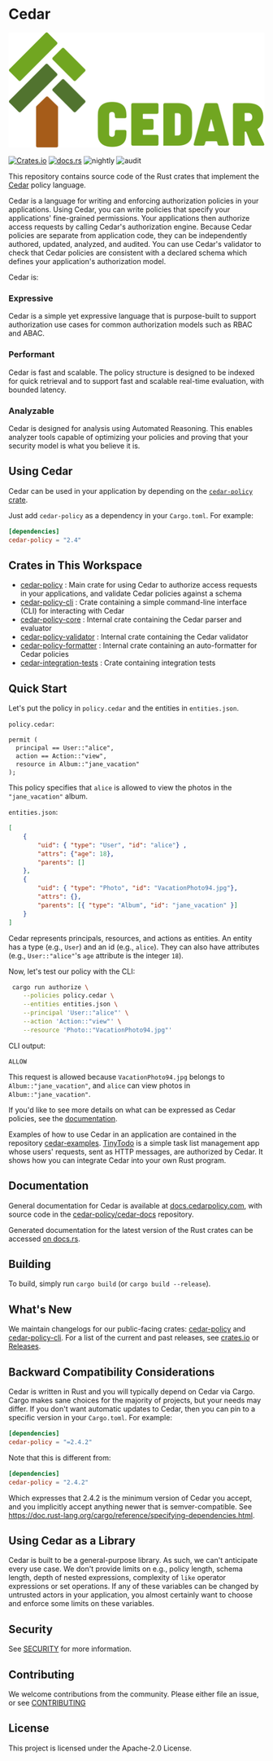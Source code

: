 # Cedar

![Cedar Logo](./logo.svg)

[![Crates.io](https://img.shields.io/crates/v/cedar-policy.svg)](https://crates.io/crates/cedar-policy)
[![docs.rs](https://img.shields.io/docsrs/cedar-policy)](https://docs.rs/cedar-policy/latest/cedar_policy/)
![nightly](https://github.com/cedar-policy/cedar/actions/workflows/nightly_build.yml/badge.svg)
![audit](https://github.com/cedar-policy/cedar/actions/workflows/cargo_audit.yml/badge.svg)

This repository contains source code of the Rust crates that implement the [Cedar](https://www.cedarpolicy.com/) policy language.

Cedar is a language for writing and enforcing authorization policies in your applications. Using Cedar, you can write policies that specify your applications' fine-grained permissions. Your applications then authorize access requests by calling Cedar's authorization engine. Because Cedar policies are separate from application code, they can be independently authored, updated, analyzed, and audited. You can use Cedar's validator to check that Cedar policies are consistent with a declared schema which defines your application's authorization model.

Cedar is:

### Expressive

Cedar is a simple yet expressive language that is purpose-built to support authorization use cases for common authorization models such as RBAC and ABAC.

### Performant

Cedar is fast and scalable. The policy structure is designed to be indexed for quick retrieval and to support fast and scalable real-time evaluation, with bounded latency.

### Analyzable

Cedar is designed for analysis using Automated Reasoning. This enables analyzer tools capable of optimizing your policies and proving that your security model is what you believe it is.

## Using Cedar

Cedar can be used in your application by depending on the [`cedar-policy` crate](https://crates.io/crates/cedar-policy).

Just add `cedar-policy` as a dependency in your `Cargo.toml`. For example:

```toml
[dependencies]
cedar-policy = "2.4"
```

## Crates in This Workspace

* [cedar-policy](./cedar-policy) : Main crate for using Cedar to authorize access requests in your applications, and validate Cedar policies against a schema
* [cedar-policy-cli](./cedar-policy-cli) : Crate containing a simple command-line interface (CLI) for interacting with Cedar
* [cedar-policy-core](./cedar-policy-core) : Internal crate containing the Cedar parser and evaluator
* [cedar-policy-validator](./cedar-policy-validator) : Internal crate containing the Cedar validator
* [cedar-policy-formatter](./cedar-policy-formatter) : Internal crate containing an auto-formatter for Cedar policies
* [cedar-integration-tests](./cedar-integration-tests) : Crate containing integration tests

## Quick Start

Let's put the policy in `policy.cedar` and the entities in `entities.json`.

`policy.cedar`:

```cedar
permit (
  principal == User::"alice",
  action == Action::"view",
  resource in Album::"jane_vacation"
);
```

This policy specifies that `alice` is allowed to view the photos in the `"jane_vacation"` album.

`entities.json`:

```json
[
    {
        "uid": { "type": "User", "id": "alice"} ,
        "attrs": {"age": 18},
        "parents": []
    },
    {
        "uid": { "type": "Photo", "id": "VacationPhoto94.jpg"},
        "attrs": {},
        "parents": [{ "type": "Album", "id": "jane_vacation" }]
    }
]

```

Cedar represents principals, resources, and actions as entities. An entity has a type (e.g., `User`) and an id (e.g., `alice`). They can also have attributes (e.g., `User::"alice"`'s `age` attribute is the integer `18`).

Now, let's test our policy with the CLI:

```sh
 cargo run authorize \
    --policies policy.cedar \
    --entities entities.json \
    --principal 'User::"alice"' \
    --action 'Action::"view"' \
    --resource 'Photo::"VacationPhoto94.jpg"'
```

CLI output:

```
ALLOW
```

This request is allowed because `VacationPhoto94.jpg` belongs to `Album::"jane_vacation"`, and `alice` can view photos in `Album::"jane_vacation"`.

If you'd like to see more details on what can be expressed as Cedar policies, see the [documentation](https://docs.cedarpolicy.com).

Examples of how to use Cedar in an application are contained in the repository [cedar-examples](https://github.com/cedar-policy/cedar-examples). [TinyTodo](https://github.com/cedar-policy/cedar-examples/tree/main/tinytodo) is a simple task list management app whose users' requests, sent as HTTP messages, are authorized by Cedar. It shows how you can integrate Cedar into your own Rust program.

## Documentation

General documentation for Cedar is available at [docs.cedarpolicy.com](https://docs.cedarpolicy.com), with source code in the [cedar-policy/cedar-docs](https://github.com/cedar-policy/cedar-docs/) repository.

Generated documentation for the latest version of the Rust crates can be accessed
[on docs.rs](https://docs.rs/cedar-policy).

## Building

To build, simply run `cargo build` (or `cargo build --release`).

## What's New

We maintain changelogs for our public-facing crates: [cedar-policy](./cedar-policy/CHANGELOG.md) and [cedar-policy-cli](./cedar-policy-cli/CHANGELOG.md).
For a list of the current and past releases, see [crates.io](https://crates.io/crates/cedar-policy) or [Releases](https://github.com/cedar-policy/cedar/releases).

## Backward Compatibility Considerations

Cedar is written in Rust and you will typically depend on Cedar via Cargo. Cargo makes sane choices for the majority of projects, but your needs may differ. If you don't want automatic updates to Cedar, then you can pin to a specific version in your `Cargo.toml`. For example:

```toml
[dependencies]
cedar-policy = "=2.4.2"
```

Note that this is different from:

```toml
[dependencies]
cedar-policy = "2.4.2"
```

Which expresses that 2.4.2 is the minimum version of Cedar you accept, and you implicitly accept anything newer that is semver-compatible. See <https://doc.rust-lang.org/cargo/reference/specifying-dependencies.html>.

## Using Cedar as a Library
Cedar is built to be a general-purpose library. As such, we can't anticipate every use case. We don't provide limits on e.g., policy length, schema length, depth of nested expressions, complexity of `like` operator expressions or set operations. If any of these variables can be changed by untrusted actors in your application, you almost certainly want to choose and enforce some limits on these variables.

## Security

See [SECURITY](SECURITY.md) for more information.

## Contributing

We welcome contributions from the community. Please either file an issue, or see [CONTRIBUTING](CONTRIBUTING.md)

## License

This project is licensed under the Apache-2.0 License.
